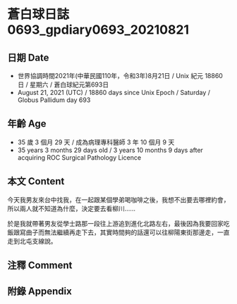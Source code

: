 [_metadata_:encoding]: - "utf-8"
[_metadata_:language]: - "zh-Hant-TW"
[_metadata_:fileformat]: - "markdown"
[_metadata_:MIME_type]: - "text/plain"
[_metadata_:markdown_version]: - "commonmark version 0.30"
[_metadata_:markdown_spec]: - "https://spec.commonmark.org/0.30/"

# 蒼白球日誌0693_gpdiary0693_20210821 #

## 日期 Date ##

* 世界協調時間2021年(中華民國110年，令和3年)8月21日 / Unix 紀元 18860 日 / 星期六 / 蒼白球紀元第693日
* August 21, 2021 (UTC) / 18860 days since Unix Epoch / Saturday / Globus Pallidum day 693

## 年齡 Age ##

* 35 歲 3 個月 29 天 / 成為病理專科醫師 3 年 10 個月 9 天
* 35 years 3 months 29 days old / 3 years 10 months 9 days after acquiring ROC Surgical Pathology Licence

## 本文 Content ##

今天我男友來台中找我，在一起跟某個學弟喝咖啡之後，我想不出要去哪裡約會，所以兩人就不知道為什麼，決定要去看柳川......

於是我就帶著男友從學士路那一段往上游追到進化北路左右，最後因為我要回家吃飯跟寫曲子而無法繼續再走下去，其實時間夠的話還可以往柳陽東街那邊走，一直走到北屯支線說。

## 注釋 Comment ##


## 附錄 Appendix ##

